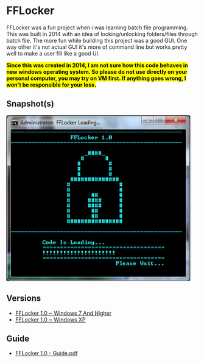 # FFLocker

FFLocker was a fun project when i was learning batch file programming. This was built in 2014 with an idea of locking/unlocking folders/files through batch file. The more fun while building this project was a good GUI. One way other it's not actual GUI it's more of command line but works pretty well to make a user fill like a good UI.

<mark>**Since this was created in 2014, I am not sure how this code behaves in new windows operating system. So please do not use directly on your personal computer, you may try on VM first. If anything goes wrong, I won't be responsible for your loss.**</mark>

## Snapshot(s)
![FFLocker 1.0](_resources/FFLocker-1.0-main-the-mova.jpg)

## Versions
- [FFLocker 1.0 ~ Windows 7 And Higher](/setup/FFLocker%201.0%20-%20Win7.bat)
- [FFLocker 1.0 ~ Windows XP](/setup/FFLocker%20Codes-XP.bat)

## Guide
- [FFLocker 1.0 - Guide.pdf](_resources/FFLocker%201.0%20-%20Guide.pdf)
